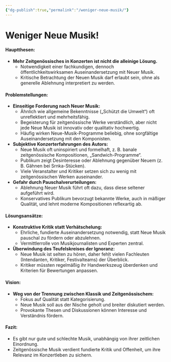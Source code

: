 ```yaml
---
{"dg-publish":true,"permalink":"/weniger-neue-musik/"}
---
```


# Weniger Neue Musik!
#### Hauptthesen:
- **Mehr Zeitgenössisches in Konzerten ist nicht die alleinige Lösung.**  
	- Notwendigkeit einer fachkundigen, dennoch öffentlichkeitswirksamen Auseinandersetzung mit Neuer Musik.
	- Kritische Betrachtung der Neuen Musik darf erlaubt sein, ohne als generelle Ablehnung interpretiert zu werden.
#### Problemstellungen:
- **Einseitige Forderung nach Neuer Musik:**  
	- Ähnlich wie allgemeine Bekenntnisse („Schützt die Umwelt“) oft unreflektiert und mehrheitsfähig.
	- Begeisterung für zeitgenössische Werke verständlich, aber nicht jede Neue Musik ist innovativ oder qualitativ hochwertig.
	- Häufig wirken Neue-Musik-Programme beliebig, ohne sorgfältige Auseinandersetzung mit den Komponisten.
- **Subjektive Konzerterfahrungen des Autors:**  
	- Neue Musik oft uninspiriert und formelhaft, z. B. banale zeitgenössische Kompositionen, „Sandwich-Programme“.
	- Publikum zeigt Desinteresse oder Ablehnung gegenüber Neuem (z. B. Gähnen bei Srnka-Stücken).
	- Viele Veranstalter und Kritiker setzen sich zu wenig mit zeitgenössischen Werken auseinander.
- **Gefahr durch Pauschalverurteilungen:**  
	- Ablehnung Neuer Musik führt oft dazu, dass diese seltener aufgeführt wird.
	- Konservatives Publikum bevorzugt bekannte Werke, auch in mäßiger Qualität, und lehnt moderne Kompositionen reflexartig ab.
#### Lösungsansätze:
- **Konstruktive Kritik statt Verhätschelung:**  
	- Ehrliche, fundierte Auseinandersetzung notwendig, statt Neue Musik pauschal zu fördern oder abzulehnen.
	- Vermittlerrolle von Musikjournalisten und Experten zentral.
- **Überwindung des Teufelskreises der Ignoranz:**  
	- Neue Musik ist selten zu hören, daher fehlt vielen Fachleuten (Intendanten, Kritiker, Festivalteams) der Überblick.
	- Kritiker müssten regelmäßig ihr Handwerkszeug überdenken und Kriterien für Bewertungen anpassen.
#### Vision:
- **Weg von der Trennung zwischen Klassik und Zeitgenössischem:**  
	- Fokus auf Qualität statt Kategorisierung.
	- Neue Musik soll aus der Nische geholt und breiter diskutiert werden.
	- Provokante Thesen und Diskussionen können Interesse und Verständnis fördern.
#### Fazit:
- Es gibt nur gute und schlechte Musik, unabhängig von ihrer zeitlichen Einordnung.
- Zeitgenössische Musik verdient fundierte Kritik und Offenheit, um ihre Relevanz im Konzertleben zu sichern.